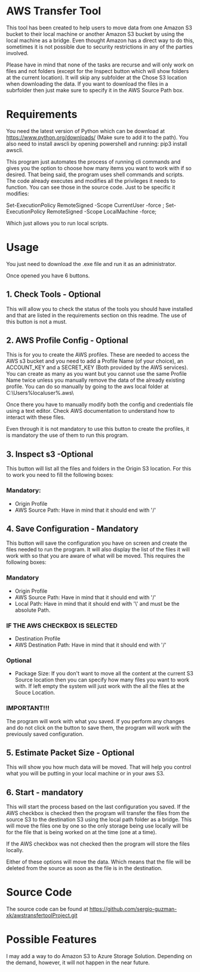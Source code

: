 # AWS Transfer Tool
This tool has been created to help users to move data from one Amazon S3 bucket to their local machine or another Amazon S3 bucket by using the local machine as a bridge. Even thought Amazon has a direct way to do this, sometimes it is not possible due to security restrictions in any of the parties involved.

Please have in mind that none of the tasks are recurse and will only work on files and not folders (except for the Inspect button which will show folders at the current location). It will skip any subfolder at the Chose S3 location when downloading the data. If you want to download the files in a subrfolder then just make sure to specify it in the AWS Source Path box.

# Requirements
You need the latest version of Python which can be download at https://www.python.org/downloads/ (Make sure to add it to the path). You also need to install awscli by opening powershell and running: pip3 install awscli.

This program just automates the process of running cli commands and gives you the option to choose how many items you want to work with if so desired. That being said, the program uses shell commands and scripts. The code already executes and modifies all the privileges it needs to function. You can see those in the source code. Just to be specific it modifies:

Set-ExecutionPolicy RemoteSigned -Scope CurrentUser -force ; 
Set-ExecutionPolicy RemoteSigned -Scope LocalMachine -force;

Which just allows you to run local scripts.

# Usage
You just need to download the .exe file and run it as an administrator.

Once opened you have 6 buttons. 

## 1. Check Tools - Optional

This will allow you to check the status of the tools you should have installed and that are listed in the requirements section on this readme. The use of this button is not a must.

## 2. AWS Profile Config - Optional

This is for you to create the AWS profiles. These are needed to access the AWS s3 bucket and you need to add a Profile Name (of your choice), an ACCOUNT_KEY and a SECRET_KEY (Both provided by the AWS services). You can create as many as you want but you cannot use the same Profile Name twice unless you manually remove the data of the already existing profile. You can do so manually by going to the aws local folder at C:\Users\%localuser%\.aws\

Once there you have to manually modify both the config and credentials file using a text editor. Check AWS documentation to understand how to interact with these files.

Even through it is not mandatory to use this button to create the profiles, it is mandatory the use of them to run this program.

## 3. Inspect s3 -Optional

This button will list all the files and folders in the Origin S3 location. For this to work you need to fill the following boxes:
### Mandatory:
- Origin Profile
- AWS Source Path: Have in mind that it should end with '/'

## 4. Save Configuration - Mandatory

This button will save the configuration you have on screen and create the files needed to run the program. It will also display the list of the files it will work with so that you are aware of what will be moved. This requires the following boxes:
### Mandatory
- Origin Profile
- AWS Source Path: Have in mind that it should end with '/'
- Local Path: Have in mind that it should end with '\\' and must be the absolute Path.
### IF THE AWS CHECKBOX IS SELECTED
- Destination Profile
- AWS Destination Path: Have in mind that it should end with '/'

### Optional
- Package Size: If you don't want to move all the content at the current S3 Source location then you can specify how many files you want to work with. 
                If left empty the system will just work with the all the files at the Souce Location. 
                
### IMPORTANT!!!
The program will work with what you saved. If you perform any changes and do not click on the button to save them, the program will work with the previously saved configuration. 

## 5. Estimate Packet Size - Optional

This will show you how much data will be moved. That will help you control what you will be putting in your local machine or in your aws S3.

## 6. Start - mandatory

This will start the process based on the last configuration you saved. If the AWS checkbox is checked then the program will transfer the files from the source S3 to the destination S3 using the local path folder as a bridge. This will move the files one by one so the only storage being use locally will be for the file that is being worked on at the time (one at a time).

If the AWS checkbox was not checked then the program will store the files locally.

Either of these options will move the data. Which means that the file will be deleted from the source as soon as the file is in the destination.

# Source Code
The source code can be found at https://github.com/sergio-guzman-xk/awstransfertoolProject.git

# Possible Features
I may add a way to do Amazon S3 to Azure Storage Solution. Depending on the demand, however, it will not happen in the near future.
